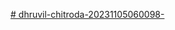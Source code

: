 [# dhruvil-chitroda-20231105060098-](https://github.com/dhruvilopop/dhruvil-chitroda-20231105060098-.git)
